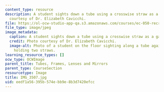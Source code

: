 ```yaml
---
content_type: resource
description: A student sights down a tube using a crosswise straw as a gauge. Photo
  courtesy of Dr. Elizabeth Cavicchi.
file: https://ol-ocw-studio-app-qa.s3.amazonaws.com/courses/ec-050-recreate-experiments-from-history-inform-the-future-from-the-past-galileo-january-iap-2010/eedf1a56395b574ebb9e8b3d7420efcc_IMG_3507.jpg
file_type: image/jpeg
image_metadata:
  caption: A student sights down a tube using a crosswise straw as a gauge.
  credit: Photo courtesy of Dr. Elizabeth Cavicchi.
  image-alt: Photo of a student on the floor sighting along a tube against which she's
    holding two straws.
learning_resource_types: []
ocw_type: OCWImage
parent_title: Tubes, Frames, Lenses and Mirrors
parent_type: CourseSection
resourcetype: Image
title: IMG_3507.jpg
uid: eedf1a56-395b-574e-bb9e-8b3d7420efcc
---
```

